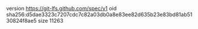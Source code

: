 version https://git-lfs.github.com/spec/v1
oid sha256:d5dae3323c7207cdc7c82a03db0a8e83ee82d635b23e83bd81ab5130824f8ae5
size 11263
